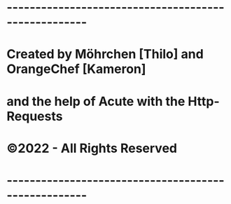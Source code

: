 # ----------------------------------------------------
# Created by Möhrchen [Thilo] and OrangeChef [Kameron]
#     and the help of Acute with the Http-Requests    
#           ©2022 - All Rights Reserved
# ----------------------------------------------------
